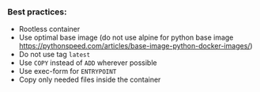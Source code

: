 ### Best practices:
* Rootless container
* Use optimal base image (do not use alpine for python base image https://pythonspeed.com/articles/base-image-python-docker-images/)
* Do not use tag `latest`
* Use `COPY` instead of `ADD` wherever possible
* Use exec-form for `ENTRYPOINT`
* Copy only needed files inside the container